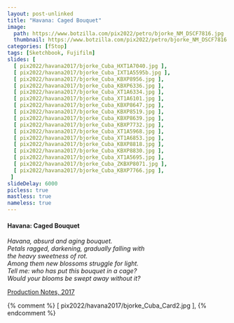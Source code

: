 ```yaml
---
layout: post-unlinked
title: "Havana: Caged Bouquet"
image:
  path: https://www.botzilla.com/pix2022/petro/bjorke_NM_DSCF7816.jpg
  thumbnail: https://www.botzilla.com/pix2022/petro/bjorke_NM_DSCF7816.jpg
categories: [fStop]
tags: [Sketchbook, Fujifilm]
slides: [
  [ pix2022/havana2017/bjorke_Cuba_HXT1A7040.jpg ],
  [ pix2022/havana2017/bjorke_Cuba_IXT1A5595b.jpg ],
  [ pix2022/havana2017/bjorke_Cuba_KBXP8956.jpg ],
  [ pix2022/havana2017/bjorke_Cuba_KBXP6336.jpg ],
  [ pix2022/havana2017/bjorke_Cuba_XT1A6334.jpg ],
  [ pix2022/havana2017/bjorke_Cuba_XT1A6101.jpg ],
  [ pix2022/havana2017/bjorke_Cuba_KBXP8647.jpg ],
  [ pix2022/havana2017/bjorke_Cuba_KBXP8519.jpg ],
  [ pix2022/havana2017/bjorke_Cuba_KBXP8639.jpg ],
  [ pix2022/havana2017/bjorke_Cuba_KBXP7732.jpg ],
  [ pix2022/havana2017/bjorke_Cuba_XT1A5968.jpg ],
  [ pix2022/havana2017/bjorke_Cuba_XT1A6853.jpg ],
  [ pix2022/havana2017/bjorke_Cuba_KBXP8818.jpg ],
  [ pix2022/havana2017/bjorke_Cuba_KBXP8830.jpg ],
  [ pix2022/havana2017/bjorke_Cuba_XT1A5695.jpg ],
  [ pix2022/havana2017/bjorke_Cuba_ZKBXP8071.jpg ],
  [ pix2022/havana2017/bjorke_Cuba_KBXP7766.jpg ],
 ] 
slideDelay: 6000
picless: true
mastless: true
nameless: true
---
```




<div class="notice">
<h4>Havana: Caged Bouquet</h4>

<i>Havana, absurd and aging bouquet.<br />
Petals ragged, darkening, gradually falling with<br />the heavy sweetness of rot.<br/>
Among them new blossoms struggle for light.<br />
Tell me: who has put this bouquet in a cage?<br />
Would your blooms be swept away without it?</i>

</div>

<a href="{% post_url 2017-03-12-Havana-Caged-Bouquet %}">Production Notes, 2017</a> 

{% comment %}
  [ pix2022/havana2017/bjorke_Cuba_Card2.jpg ],
{% endcomment %}

<!--more-->


